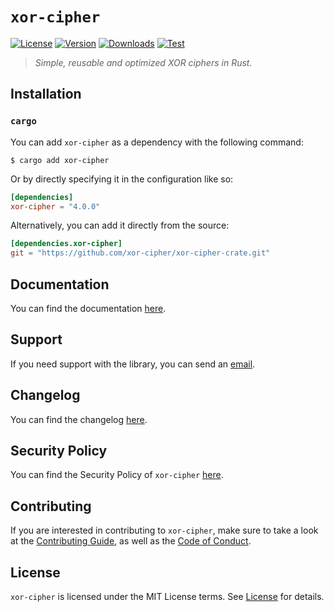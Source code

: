 # `xor-cipher`

[![License][License Badge]][License]
[![Version][Version Badge]][Crate]
[![Downloads][Downloads Badge]][Crate]
[![Test][Test Badge]][Actions]

> *Simple, reusable and optimized XOR ciphers in Rust.*

## Installation

### `cargo`

You can add `xor-cipher` as a dependency with the following command:

```console
$ cargo add xor-cipher
```

Or by directly specifying it in the configuration like so:

```toml
[dependencies]
xor-cipher = "4.0.0"
```

Alternatively, you can add it directly from the source:

```toml
[dependencies.xor-cipher]
git = "https://github.com/xor-cipher/xor-cipher-crate.git"
```

## Documentation

You can find the documentation [here][Documentation].

## Support

If you need support with the library, you can send an [email][Email].

## Changelog

You can find the changelog [here][Changelog].

## Security Policy

You can find the Security Policy of `xor-cipher` [here][Security].

## Contributing

If you are interested in contributing to `xor-cipher`, make sure to take a look at the
[Contributing Guide][Contributing Guide], as well as the [Code of Conduct][Code of Conduct].

## License

`xor-cipher` is licensed under the MIT License terms. See [License][License] for details.

[Email]: mailto:support@xor-cipher.org

[Actions]: https://github.com/xor-cipher/xor-cipher-crate/actions

[Changelog]: https://github.com/xor-cipher/xor-cipher-crate/blob/main/CHANGELOG.md
[Code of Conduct]: https://github.com/xor-cipher/xor-cipher-crate/blob/main/CODE_OF_CONDUCT.md
[Contributing Guide]: https://github.com/xor-cipher/xor-cipher-crate/blob/main/CONTRIBUTING.md
[Security]: https://github.com/xor-cipher/xor-cipher-crate/blob/main/SECURITY.md

[License]: https://github.com/xor-cipher/xor-cipher-crate/blob/main/LICENSE

[Crate]: https://crates.io/crates/xor-cipher
[Documentation]: https://docs.rs/xor-cipher

[License Badge]: https://img.shields.io/crates/l/xor-cipher
[Version Badge]: https://img.shields.io/crates/v/xor-cipher
[Downloads Badge]: https://img.shields.io/crates/dr/xor-cipher
[Test Badge]: https://github.com/xor-cipher/xor-cipher-crate/workflows/test/badge.svg
